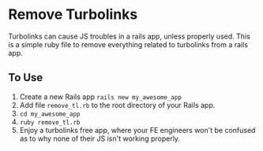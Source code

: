 # Remove Turbolinks
Turbolinks can cause JS troubles in a rails app, unless properly used.  This is a simple ruby file to remove everything related to turbolinks from a rails app.

## To Use
1. Create a new Rails app `rails new my_awesome_app`
2. Add file `remove_tl.rb` to the root directory of your Rails app.
3. `cd my_awesome_app`
4. `ruby remove_tl.rb`
5. Enjoy a turbolinks free app, where your FE engineers won't be confused as to why none of their JS isn't working properly.
